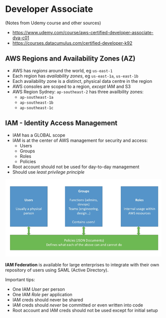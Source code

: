 # Developer Associate

(Notes from Udemy course and other sources)

- https://www.udemy.com/course/aws-certified-developer-associate-dva-c01
- https://courses.datacumulus.com/certified-developer-k92

## AWS Regions and Availability Zones (AZ)

- AWS has _regions_ around the world, eg `us-east-1`
- Each region has _availability zones_, eg `us-east-1a`, `us-east-1b`
- Each availability zone is a distinct, physical data centre in the region
- AWS consoles are scoped to a region, _except_ IAM and S3
- AWS Region Sydney: `ap-southeast-2` has three availbility zones:
  - `ap-southeast-1a`
  - `ap-southeast-1b`
  - `ap-southeast-1c`

## IAM - Identity Access Management

- IAM has a GLOBAL scope
- IAM is at the center of AWS management for security and access:
  - Users
  - Groups
  - Roles
  - Policies
- Root account should not be used for day-to-day management
- Should use _least privilege principle_
  
![img](../cloud-practitioner/IAM-overview.png)

**IAM Federation** is available for large enterprises to integrate with their own repository of users using SAML (Active Directory).

Important tips:

- One IAM _User_ per person
- One IAM _Role_ per application
- IAM creds should never be shared
- IAM creds should _never_ be committed or even written into code
- Root account and IAM creds should not be used except for initial setup

